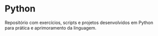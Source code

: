 # Python
Repositório com exercícios, scripts e projetos desenvolvidos em Python para prática e aprimoramento da linguagem.
